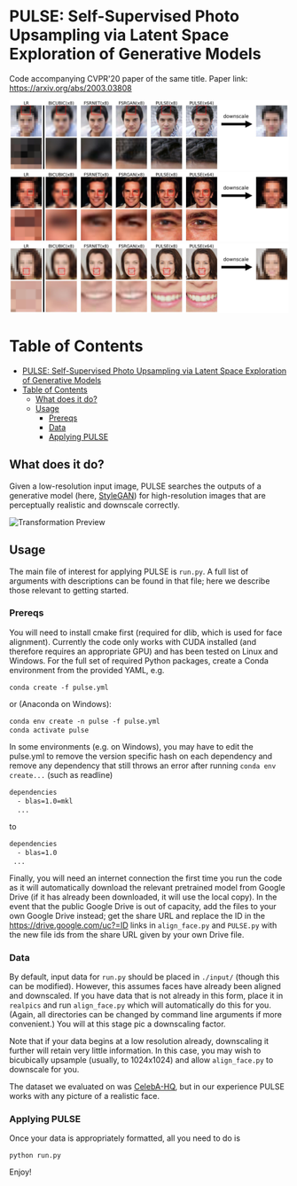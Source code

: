 # PULSE: Self-Supervised Photo Upsampling via Latent Space Exploration of Generative Models

Code accompanying CVPR'20 paper of the same title. Paper link: https://arxiv.org/abs/2003.03808

![Transformation Preview](./readme_resources/014.jpeg)
![Transformation Preview](./readme_resources/034.jpeg)
![Transformation Preview](./readme_resources/094.jpeg)

Table of Contents
=================
- [PULSE: Self-Supervised Photo Upsampling via Latent Space Exploration of Generative Models](#pulse-self-supervised-photo-upsampling-via-latent-space-exploration-of-generative-models)
- [Table of Contents](#table-of-contents)
  - [What does it do?](#what-does-it-do)
  - [Usage](#usage)
    - [Prereqs](#prereqs)
    - [Data](#data)
    - [Applying PULSE](#applying-pulse)
## What does it do? 
Given a low-resolution input image, PULSE searches the outputs of a generative model (here, [StyleGAN](https://github.com/NVlabs/stylegan)) for high-resolution images that are perceptually realistic and downscale correctly.

![Transformation Preview](./readme_resources/transformation.gif)

## Usage

The main file of interest for applying PULSE is `run.py`. A full list of arguments with descriptions can be found in that file; here we describe those relevant to getting started.

### Prereqs

You will need to install cmake first (required for dlib, which is used for face alignment). Currently the code only works with CUDA installed (and therefore requires an appropriate GPU) and has been tested on Linux and Windows. For the full set of required Python packages, create a Conda environment from the provided YAML, e.g.

```
conda create -f pulse.yml 
```
or (Anaconda on Windows):
```
conda env create -n pulse -f pulse.yml
conda activate pulse
```

In some environments (e.g. on Windows), you may have to edit the pulse.yml to remove the version specific hash on each dependency and remove any dependency that still throws an error after running ```conda env create...``` (such as readline)
```
dependencies
  - blas=1.0=mkl
  ...
```
to
```
dependencies
  - blas=1.0
 ...
```

Finally, you will need an internet connection the first time you run the code as it will automatically download the relevant pretrained model from Google Drive (if it has already been downloaded, it will use the local copy). In the event that the public Google Drive is out of capacity, add the files to your own Google Drive instead; get the share URL and replace the ID in the https://drive.google.com/uc?=ID links in ```align_face.py``` and ```PULSE.py``` with the new file ids from the share URL given by your own Drive file.
 

### Data

By default, input data for `run.py` should be placed in `./input/` (though this can be modified). However, this assumes faces have already been aligned and downscaled. If you have data that is not already in this form, place it in `realpics` and run `align_face.py` which will automatically do this for you. (Again, all directories can be changed by command line arguments if more convenient.) You will at this stage pic a downscaling factor. 

Note that if your data begins at a low resolution already, downscaling it further will retain very little information. In this case, you may wish to bicubically upsample (usually, to 1024x1024) and allow `align_face.py` to downscale for you.  

The dataset we evaluated on was [CelebA-HQ](https://github.com/tkarras/progressive_growing_of_gans), but in our experience PULSE works with any picture of a realistic face.

### Applying PULSE
Once your data is appropriately formatted, all you need to do is
```
python run.py
```
Enjoy!
